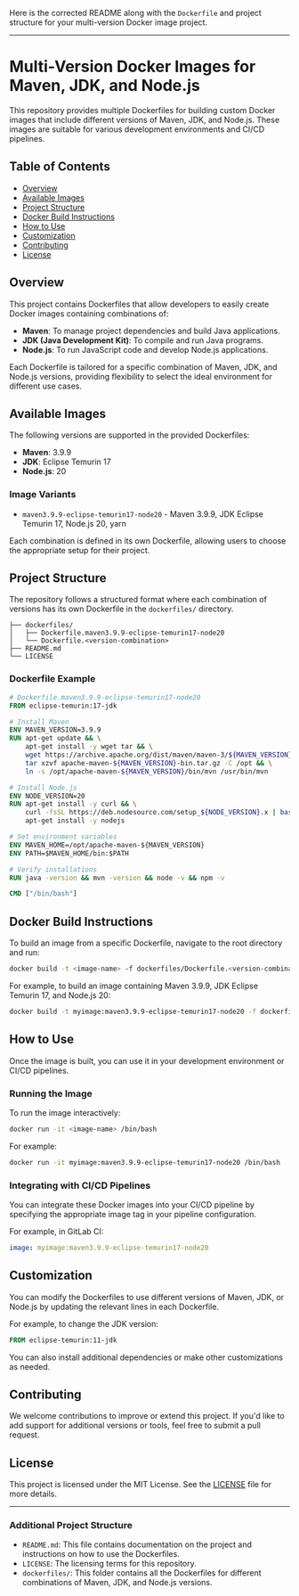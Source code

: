 Here is the corrected README along with the `Dockerfile` and project structure for your multi-version Docker image project.

---

# Multi-Version Docker Images for Maven, JDK, and Node.js

This repository provides multiple Dockerfiles for building custom Docker images that include different versions of Maven, JDK, and Node.js. These images are suitable for various development environments and CI/CD pipelines.

## Table of Contents

- [Overview](#overview)
- [Available Images](#available-images)
- [Project Structure](#project-structure)
- [Docker Build Instructions](#docker-build-instructions)
- [How to Use](#how-to-use)
- [Customization](#customization)
- [Contributing](#contributing)
- [License](#license)

## Overview

This project contains Dockerfiles that allow developers to easily create Docker images containing combinations of:

- **Maven**: To manage project dependencies and build Java applications.
- **JDK (Java Development Kit)**: To compile and run Java programs.
- **Node.js**: To run JavaScript code and develop Node.js applications.

Each Dockerfile is tailored for a specific combination of Maven, JDK, and Node.js versions, providing flexibility to select the ideal environment for different use cases.

## Available Images

The following versions are supported in the provided Dockerfiles:

- **Maven**: 3.9.9
- **JDK**: Eclipse Temurin 17
- **Node.js**: 20

### Image Variants

- `maven3.9.9-eclipse-temurin17-node20` - Maven 3.9.9, JDK Eclipse Temurin 17, Node.js 20, yarn

Each combination is defined in its own Dockerfile, allowing users to choose the appropriate setup for their project.

## Project Structure

The repository follows a structured format where each combination of versions has its own Dockerfile in the `dockerfiles/` directory.

```
├── dockerfiles/
│   ├── Dockerfile.maven3.9.9-eclipse-temurin17-node20
│   └── Dockerfile.<version-combination>
├── README.md
└── LICENSE
```

### Dockerfile Example

```Dockerfile
# Dockerfile.maven3.9.9-eclipse-temurin17-node20
FROM eclipse-temurin:17-jdk

# Install Maven
ENV MAVEN_VERSION=3.9.9
RUN apt-get update && \
    apt-get install -y wget tar && \
    wget https://archive.apache.org/dist/maven/maven-3/${MAVEN_VERSION}/binaries/apache-maven-${MAVEN_VERSION}-bin.tar.gz && \
    tar xzvf apache-maven-${MAVEN_VERSION}-bin.tar.gz -C /opt && \
    ln -s /opt/apache-maven-${MAVEN_VERSION}/bin/mvn /usr/bin/mvn

# Install Node.js
ENV NODE_VERSION=20
RUN apt-get install -y curl && \
    curl -fsSL https://deb.nodesource.com/setup_${NODE_VERSION}.x | bash - && \
    apt-get install -y nodejs

# Set environment variables
ENV MAVEN_HOME=/opt/apache-maven-${MAVEN_VERSION}
ENV PATH=$MAVEN_HOME/bin:$PATH

# Verify installations
RUN java -version && mvn -version && node -v && npm -v

CMD ["/bin/bash"]
```

## Docker Build Instructions

To build an image from a specific Dockerfile, navigate to the root directory and run:

```bash
docker build -t <image-name> -f dockerfiles/Dockerfile.<version-combination> .
```

For example, to build an image containing Maven 3.9.9, JDK Eclipse Temurin 17, and Node.js 20:

```bash
docker build -t myimage:maven3.9.9-eclipse-temurin17-node20 -f dockerfiles/Dockerfile.maven3.9.9-eclipse-temurin17-node20 .
```

## How to Use

Once the image is built, you can use it in your development environment or CI/CD pipelines.

### Running the Image

To run the image interactively:

```bash
docker run -it <image-name> /bin/bash
```

For example:

```bash
docker run -it myimage:maven3.9.9-eclipse-temurin17-node20 /bin/bash
```

### Integrating with CI/CD Pipelines

You can integrate these Docker images into your CI/CD pipeline by specifying the appropriate image tag in your pipeline configuration.

For example, in GitLab CI:

```yaml
image: myimage:maven3.9.9-eclipse-temurin17-node20
```

## Customization

You can modify the Dockerfiles to use different versions of Maven, JDK, or Node.js by updating the relevant lines in each Dockerfile.

For example, to change the JDK version:

```dockerfile
FROM eclipse-temurin:11-jdk
```

You can also install additional dependencies or make other customizations as needed.

## Contributing

We welcome contributions to improve or extend this project. If you'd like to add support for additional versions or tools, feel free to submit a pull request.

## License

This project is licensed under the MIT License. See the [LICENSE](LICENSE) file for more details.

---

### Additional Project Structure

- `README.md`: This file contains documentation on the project and instructions on how to use the Dockerfiles.
- `LICENSE`: The licensing terms for this repository.
- `dockerfiles/`: This folder contains all the Dockerfiles for different combinations of Maven, JDK, and Node.js versions.
